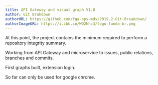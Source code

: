 ```yaml
---
title: API Gateway and visual graph V1.0
author: Git Brakdown
authorURL: https://github.com/fga-eps-mds/2019.2-Git-Breakdown/
authorImageURL: https://i.ibb.co/WD2hhc3/logo-fundo-br.png
---
```


At this point, the project contains the minimum required to perform a repository integrity summary.

Working from API Gateway and microservice to issues, public relations, branches and commits.

First graphs built, extension login.

So far can only be used for google chrome.